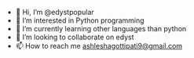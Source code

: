 - 👋 Hi, I’m @edystpopular
- 👀 I’m interested in Python programming
- 🌱 I’m currently learning other languages than python
- 💞️ I’m looking to collaborate on edyst
- 📫 How to reach me ashleshagottipati9@gmail.com

<!---
edystpopular/edystpopular is a ✨ special ✨ repository because its `README.md` (this file) appears on your GitHub profile.
You can click the Preview link to take a look at your changes.
--->
